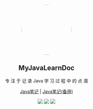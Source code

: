 <div align="center">
  <img width="160px" style="border-radius:50%" bor src="https://i.vgy.me/GPooJT.png">
  <h2 align="center">
    MyJavaLearnDoc
  </h2>
  <p align="center">
    专 注 于 记 录 Java 学 习 过 程 中 的 点 滴 
  </p> 
  
  <p align="center">
    <a href="https://13roky.github.io/JavaLearnDoc/" target="_blank">Java笔记</a> | 
    <a href="https://broky-dev.gitee.io/myjavalearndoc/" target="_blank">Java笔记(备用)</a>

  <!--[文档](https://13roky.github.io/JavaLearnDoc/) | [演示](https://broky-dev.gitee.io/myjavalearndoc)-->
![](https://img.shields.io/badge/version-v1.0.0-green) ![](https://img.shields.io/badge/build%20by-docsify-orange) ![](https://img.shields.io/badge/author-13roky-blue)
</div>
